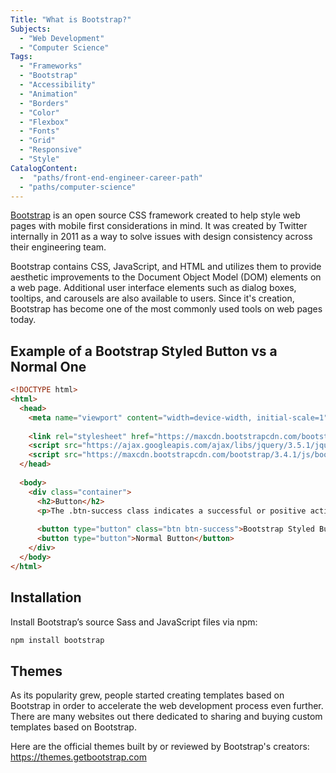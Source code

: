 ```yaml
---
Title: "What is Bootstrap?"
Subjects:
  - "Web Development"
  - "Computer Science"
Tags:
  - "Frameworks"
  - "Bootstrap"
  - "Accessibility"
  - "Animation"
  - "Borders"
  - "Color"
  - "Flexbox"
  - "Fonts"
  - "Grid"
  - "Responsive"
  - "Style"
CatalogContent:
  -  "paths/front-end-engineer-career-path"
  - "paths/computer-science"
---
```


[Bootstrap](https://getbootstrap.com/) is an open source CSS framework created to help style web pages with mobile first considerations in mind. It was created by Twitter internally in 2011 as a way to solve issues with design consistency across their engineering team. 

Bootstrap contains CSS, JavaScript, and HTML and utilizes them to provide aesthetic improvements to the Document Object Model (DOM) elements on a web page. Additional user interface elements such as dialog boxes, tooltips, and carousels are also available to users. Since it's creation, Bootstrap has become one of the most commonly used tools on web pages today. 

## Example of a Bootstrap Styled Button vs a Normal One

```html
<!DOCTYPE html>
<html>
  <head>
    <meta name="viewport" content="width=device-width, initial-scale=1">
    
    <link rel="stylesheet" href="https://maxcdn.bootstrapcdn.com/bootstrap/3.4.1/css/bootstrap.min.css">
    <script src="https://ajax.googleapis.com/ajax/libs/jquery/3.5.1/jquery.min.js"></script>
    <script src="https://maxcdn.bootstrapcdn.com/bootstrap/3.4.1/js/bootstrap.min.js"></script>
  </head>
  
  <body>
    <div class="container">
      <h2>Button</h2>
      <p>The .btn-success class indicates a successful or positive action:</p>  
      
      <button type="button" class="btn btn-success">Bootstrap Styled Button</button>
      <button type="button">Normal Button</button>
    </div>
  </body>
</html>
```

## Installation

Install Bootstrap’s source Sass and JavaScript files via npm:

```js
npm install bootstrap
```

## Themes

As its popularity grew, people started creating templates based on Bootstrap in order to accelerate the web development process even further. There are many websites out there dedicated to sharing and buying custom templates based on Bootstrap. 

Here are the official themes built by or reviewed by Bootstrap's creators: https://themes.getbootstrap.com
